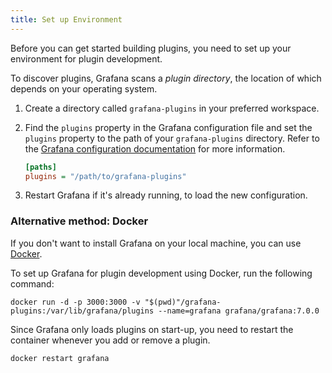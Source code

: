 ```yaml
---
title: Set up Environment
---
```


Before you can get started building plugins, you need to set up your environment for plugin development.

To discover plugins, Grafana scans a _plugin directory_, the location of which depends on your operating system.

1. Create a directory called `grafana-plugins` in your preferred workspace.

1. Find the `plugins` property in the Grafana configuration file and set the `plugins` property to the path of your `grafana-plugins` directory. Refer to the [Grafana configuration documentation](/docs/grafana/latest/installation/configuration/#plugins) for more information.

   ```ini
   [paths]
   plugins = "/path/to/grafana-plugins"
   ```

1. Restart Grafana if it's already running, to load the new configuration.

### Alternative method: Docker

If you don't want to install Grafana on your local machine, you can use [Docker](https://www.docker.com).

To set up Grafana for plugin development using Docker, run the following command:

```
docker run -d -p 3000:3000 -v "$(pwd)"/grafana-plugins:/var/lib/grafana/plugins --name=grafana grafana/grafana:7.0.0
```

Since Grafana only loads plugins on start-up, you need to restart the container whenever you add or remove a plugin.

```
docker restart grafana
```
